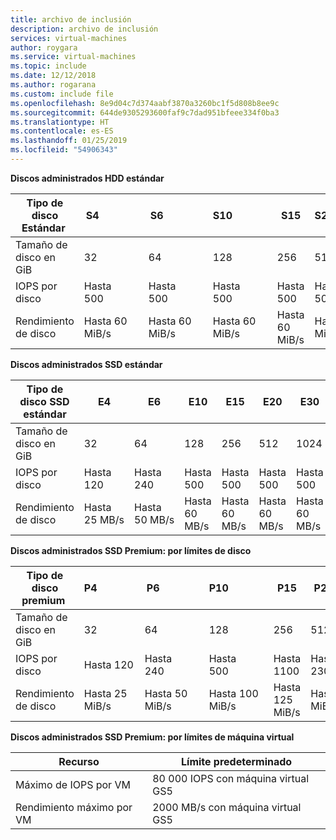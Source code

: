 ```yaml
---
title: archivo de inclusión
description: archivo de inclusión
services: virtual-machines
author: roygara
ms.service: virtual-machines
ms.topic: include
ms.date: 12/12/2018
ms.author: rogarana
ms.custom: include file
ms.openlocfilehash: 8e9d04c7d374aabf3870a3260bc1f5d808b8ee9c
ms.sourcegitcommit: 644de9305293600faf9c7dad951bfeee334f0ba3
ms.translationtype: HT
ms.contentlocale: es-ES
ms.lasthandoff: 01/25/2019
ms.locfileid: "54906343"
---
```

**Discos administrados HDD estándar**

| Tipo de disco Estándar  | S4               | S6               | S10             | S15 | S20              | S30              | S40              | S50              | S60 *             | S70 *             | S80 *             |
|---------------------|---------------------|---------------------|------------------|------------------|------------------|------------------|------------------|------------------|------------------|------------------|------------------|
| Tamaño de disco en GiB          | 32             | 64             | 128            | 256  | 512            | 1024    | 2 048     | 4095    | 8192     | 16 384     | 32 767     |
| IOPS por disco       | Hasta 500              | Hasta 500              | Hasta 500              | Hasta 500 | Hasta 500              | Hasta 500              | Hasta 500             | Hasta 500              | Hasta 1300              | Hasta 2000              | Hasta 2000              |
| Rendimiento de disco | Hasta 60 MiB/s | Hasta 60 MiB/s | Hasta 60 MiB/s | Hasta 60 MiB/s | Hasta 60 MiB/s | Hasta 60 MiB/s | Hasta 60 MiB/s | Hasta 60 MiB/s| Hasta 300 MiB/s | Hasta 500 MiB/s | Hasta 500 MiB/s |

**Discos administrados SSD estándar**

| Tipo de disco SSD estándar | E4                | E6                | E10               | E15               | E20             | E30              | E40              | E50              | E60 *             | E70 *             | E80 *             |
|------------------------|-------------------|-------------------|-------------------|-------------------|-----------------|------------------|------------------|------------------|-------------------|-------------------|-------------------|
| Tamaño de disco en GiB       | 32                | 64                | 128               | 256               | 512             | 1024            | 2 048            | 4095            | 8192             | 16 384            | 32 767            |
| IOPS por disco          | Hasta 120         | Hasta 240         | Hasta 500         | Hasta 500         | Hasta 500       | Hasta 500        | Hasta 500        | Hasta 500        | Hasta 1300       | Hasta 2000       | Hasta 2000       |
| Rendimiento de disco    | Hasta 25 MB/s   | Hasta 50 MB/s   | Hasta 60 MB/s   | Hasta 60 MB/s   | Hasta 60 MB/s | Hasta 60 MB/s  | Hasta 60 MB/s  | Hasta 60 MB/s  | Hasta 300 MiB/s | Hasta 500 MiB/s | Hasta 500 MiB/s |

**Discos administrados SSD Premium: por límites de disco**

| Tipo de disco premium  | P4               | P6               | P10             | P15 | P20              | P30              | P40              | P50              | P60 *             | P70 *             | P80 *             |
|---------------------|---------------------|---------------------|------------------|------------------|------------------|------------------|------------------|------------------|------------------|------------------|------------------|
| Tamaño de disco en GiB           | 32             | 64             | 128            | 256  | 512            | 1024    | 2 048     | 4095    | 8192     | 16 384     | 32 767     |
| IOPS por disco       | Hasta 120 | Hasta 240              | Hasta 500              | Hasta 1100 | Hasta 2300              | Hasta 5000              | Hasta 7500             | Hasta 7500              | Hasta 12 500              | Hasta 15 000              | Hasta 20 000              |
| Rendimiento de disco | Hasta 25 MiB/s | Hasta 50 MiB/s | Hasta 100 MiB/s | Hasta 125 MiB/s | Hasta 150 MiB/s | Hasta 200 MiB/s | Hasta 250 MiB/s | Hasta 250 MiB/s| Hasta 480 MiB/s | Hasta 750 MiB/s | Hasta 750 MiB/s |

**Discos administrados SSD Premium: por límites de máquina virtual**

| Recurso | Límite predeterminado |
| --- | --- |
| Máximo de IOPS por VM |80 000 IOPS con máquina virtual GS5 |
| Rendimiento máximo por VM |2000 MB/s con máquina virtual GS5 |

